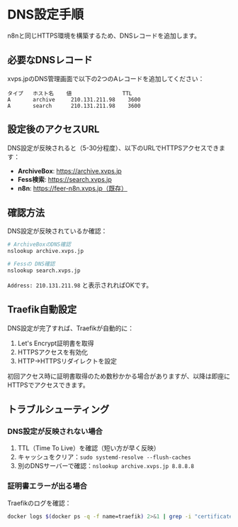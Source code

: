# DNS設定手順

n8nと同じHTTPS環境を構築するため、DNSレコードを追加します。

## 必要なDNSレコード

xvps.jpのDNS管理画面で以下の2つのAレコードを追加してください：

```
タイプ   ホスト名    値                TTL
A       archive     210.131.211.98    3600
A       search      210.131.211.98    3600
```

## 設定後のアクセスURL

DNS設定が反映されると（5-30分程度）、以下のURLでHTTPSアクセスできます：

- **ArchiveBox**: https://archive.xvps.jp
- **Fess検索**: https://search.xvps.jp
- **n8n**: https://feer-n8n.xvps.jp（既存）

## 確認方法

DNS設定が反映されているか確認：

```bash
# ArchiveBoxのDNS確認
nslookup archive.xvps.jp

# Fessの DNS確認
nslookup search.xvps.jp
```

`Address: 210.131.211.98` と表示されればOKです。

## Traefik自動設定

DNS設定が完了すれば、Traefikが自動的に：
1. Let's Encrypt証明書を取得
2. HTTPSアクセスを有効化
3. HTTP→HTTPSリダイレクトを設定

初回アクセス時に証明書取得のため数秒かかる場合がありますが、以降は即座にHTTPSでアクセスできます。

## トラブルシューティング

### DNS設定が反映されない場合

1. TTL（Time To Live）を確認（短い方が早く反映）
2. キャッシュをクリア：`sudo systemd-resolve --flush-caches`
3. 別のDNSサーバーで確認：`nslookup archive.xvps.jp 8.8.8.8`

### 証明書エラーが出る場合

Traefikのログを確認：
```bash
docker logs $(docker ps -q -f name=traefik) 2>&1 | grep -i "certificate\|acme"
```
